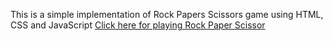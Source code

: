 This is a simple implementation of Rock Papers Scissors game using HTML, CSS and JavaScript
<a href="https://kar1hik000.github.io/Full-Stack-Projects/Rock%20Papers%20Scissors/index.html">Click here for playing Rock Paper Scissor</a>
